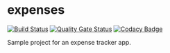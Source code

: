 # expenses

[![Build Status](https://travis-ci.com/VladMihai28/expenses.svg?branch=master)](https://travis-ci.com/VladMihai28/expenses) [![Quality Gate Status](https://sonarcloud.io/api/project_badges/measure?project=VladMihai28_expenses&metric=alert_status)](https://sonarcloud.io/dashboard?id=VladMihai28_expenses) [![Codacy Badge](https://api.codacy.com/project/badge/Grade/402e1d9a4c4a4404a48322429d98ddc7)](https://www.codacy.com/app/VladMihai28/expenses?utm_source=github.com&amp;utm_medium=referral&amp;utm_content=VladMihai28/expenses&amp;utm_campaign=Badge_Grade)

Sample project for an expense tracker app.
